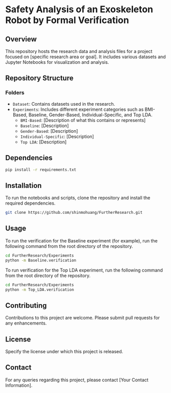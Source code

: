 
# Safety Analysis of an Exoskeleton Robot by Formal Verification

## Overview
This repository hosts the research data and analysis files for a project focused on [specific research area or goal]. It includes various datasets and Jupyter Notebooks for visualization and analysis.

## Repository Structure

### Folders
- `Dataset`: Contains datasets used in the research.
- `Experiments`: Includes different experiment categories such as BMI-Based, Baseline, Gender-Based, Individual-Specific, and Top LDA.
    - `BMI-Based`: [Description of what this contains or represents]
    - `Baseline`: [Description]
    - `Gender-Based`: [Description]
    - `Individual-Specific`: [Description]
    - `Top LDA`: [Description]

[//]: # (### Files)

[//]: # (- `Metrics with BMI.xlsx`: An Excel file containing metrics related to Body Mass Index &#40;BMI&#41;.)

[//]: # (- `README.md`: The README file for the repository.)

[//]: # (- `dataset_visualization.ipynb`: A Jupyter Notebook for visualizing the datasets.)

[//]: # (- `output.png`: An output image from one of the analyses.)

## Dependencies
```bash
pip install -r requirements.txt
```

## Installation
To run the notebooks and scripts, clone the repository and install the required dependencies.

```bash
git clone https://github.com/shinmohuang/FurtherResearch.git
```

## Usage
To run the verification for the Baseline experiment (for example), run the following command from the root directory of the repository.


```bash
cd FurtherResearch/Experiments
python -m Baseline.verification
```

To run verification for the Top LDA experiment, run the following command from the root directory of the repository.
```bash
cd FurtherResearch/Experiments
python -m Top_LDA.verification
```

## Contributing
Contributions to this project are welcome. Please submit pull requests for any enhancements.

## License
Specify the license under which this project is released.

## Contact
For any queries regarding this project, please contact [Your Contact Information].
